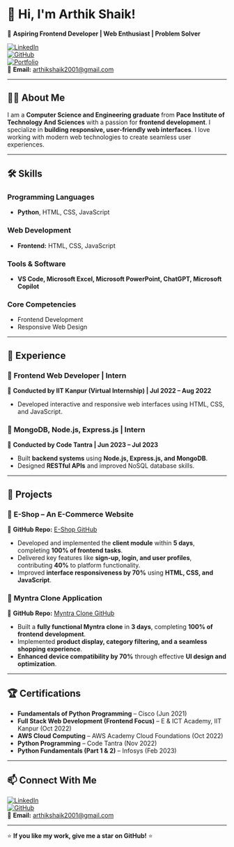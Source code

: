 # 👋 Hi, I'm Arthik Shaik!  

🚀 **Aspiring Frontend Developer | Web Enthusiast | Problem Solver**  

[![LinkedIn](https://img.shields.io/badge/LinkedIn-blue?logo=linkedin)](https://www.linkedin.com/in/sk-arthik-20a683289)  
[![GitHub](https://img.shields.io/badge/GitHub-black?logo=github)](https://github.com/arthikshaik)  
[![Portfolio](https://img.shields.io/badge/Portfolio-green?logo=Portfolio)](https://github.com/arthikshaik)  
📧 **Email:** arthikshaik2001@gmail.com  

---

## 👨‍💻 About Me  
I am a **Computer Science and Engineering graduate** from **Pace Institute of Technology And Sciences** with a passion for **frontend development**. I specialize in **building responsive, user-friendly web interfaces**. I love working with modern web technologies to create seamless user experiences.  

---

## 🛠️ Skills  

### Programming Languages  
- **Python**, HTML, CSS, JavaScript  

### Web Development  
- **Frontend:** HTML, CSS, JavaScript  

### Tools & Software  
- **VS Code, Microsoft Excel, Microsoft PowerPoint, ChatGPT, Microsoft Copilot**  

### Core Competencies  
- Frontend Development  
- Responsive Web Design  

---

## 💼 Experience  

### 🚀 **Frontend Web Developer | Intern**  
🔹 **Conducted by IIT Kanpur (Virtual Internship) | Jul 2022 – Aug 2022**  
- Developed interactive and responsive web interfaces using HTML, CSS, and JavaScript.  

### 🔹 **MongoDB, Node.js, Express.js | Intern**  
🔹 **Conducted by Code Tantra | Jun 2023 – Jul 2023**  
- Built **backend systems** using **Node.js, Express.js, and MongoDB**. 
- Designed **RESTful APIs** and improved NoSQL database skills.  

---

## 📌 Projects  

### 🛒 **E-Shop – An E-Commerce Website**  
🔗 **GitHub Repo:** [E-Shop GitHub](https://github.com/arthikshaik/E-Shop-An-E-Commerce-Website)  
- Developed and implemented the **client module** within **5 days**, completing **100% of frontend tasks**.  
- Delivered key features like **sign-up, login, and user profiles**, contributing **40%** to platform functionality.  
- Improved **interface responsiveness by 70%** using **HTML, CSS, and JavaScript**.  

### 👕 **Myntra Clone Application**  
🔗 **GitHub Repo:** [Myntra Clone GitHub](https://github.com/arthikshaik/Myntra-Clone)  
- Built a **fully functional Myntra clone** in **3 days**, completing **100% of frontend development**.  
- Implemented **product display, category filtering, and a seamless shopping experience**.  
- **Enhanced device compatibility by 70%** through effective **UI design and optimization**.  

---

## 🏆 Certifications  
- **Fundamentals of Python Programming** – Cisco (Jun 2021)  
- **Full Stack Web Development (Frontend Focus)** – E & ICT Academy, IIT Kanpur (Oct 2022)  
- **AWS Cloud Computing** – AWS Academy Cloud Foundations (Oct 2022)  
- **Python Programming** – Code Tantra (Nov 2022)  
- **Python Fundamentals (Part 1 & 2)** – Infosys (Feb 2023)  

---

## 📫 Connect With Me  
[![LinkedIn](https://img.shields.io/badge/LinkedIn-blue?logo=linkedin)](https://www.linkedin.com/in/sk-arthik-20a683289)  
[![GitHub](https://img.shields.io/badge/GitHub-black?logo=github)](https://github.com/arthikshaik)  
📧 **Email:** arthikshaik2001@gmail.com  

---

⭐ **If you like my work, give me a star on GitHub!** ⭐

